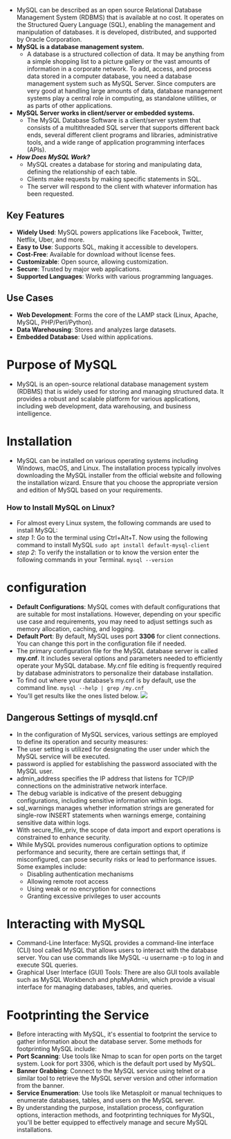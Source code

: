 - MySQL can be described as an open source Relational Database Management System (RDBMS) that is available at no cost. It operates on the Structured Query Language (SQL), enabling the management and manipulation of databases. it is developed, distributed, and supported by Oracle Corporation.
- **MySQL is a database management system.**
    - A database is a structured collection of data. It may be anything from a simple shopping list to a picture gallery or the vast amounts of information in a corporate network. To add, access, and process data stored in a computer database, you need a database management system such as MySQL Server. Since computers are very good at handling large amounts of data, database management systems play a central role in computing, as standalone utilities, or as parts of other applications.
- **MySQL Server works in client/server or embedded systems.**
    - The MySQL Database Software is a client/server system that consists of a multithreaded SQL server that supports different back ends, several different client programs and libraries, administrative tools, and a wide range of application programming interfaces (APIs).
- **_How Does MySQL Work?_**
    - MySQL creates a database for storing and manipulating data, defining the relationship of each table.
    - Clients make requests by making specific statements in SQL.
    - The server will respond to the client with whatever information has been requested.
## Key Features
- **Widely Used**: MySQL powers applications like Facebook, Twitter, Netflix, Uber, and more.
- **Easy to Use**: Supports SQL, making it accessible to developers.
- **Cost-Free**: Available for download without license fees.
- **Customizable**: Open source, allowing customization.
- **Secure**: Trusted by major web applications.
- **Supported Languages**: Works with various programming languages.
## Use Cases
- **Web Development**: Forms the core of the LAMP stack (Linux, Apache, MySQL, PHP/Perl/Python).
- **Data Warehousing**: Stores and analyzes large datasets.
- **Embedded Database**: Used within applications.
# Purpose of MySQL
- MySQL is an open-source relational database management system (RDBMS) that is widely used for storing and managing structured data. It provides a robust and scalable platform for various applications, including web development, data warehousing, and business intelligence.
# Installation
- MySQL can be installed on various operating systems including Windows, macOS, and Linux. The installation process typically involves downloading the MySQL installer from the official website and following the installation wizard. Ensure that you choose the appropriate version and edition of MySQL based on your requirements.
### How to Install MySQL on Linux?
- For almost every Linux system, the following commands are used to install MySQL:
- *step 1*: Go to the terminal using Ctrl+Alt+T. Now using the following command to install MySQL `sudo apt install default-mysql-client`
- *step 2*: To verify the installation or to know the version enter the following commands in your Terminal. `mysql --version`

# configuration
- **Default Configurations**: MySQL comes with default configurations that are suitable for most installations. However, depending on your specific use case and requirements, you may need to adjust settings such as memory allocation, caching, and logging.
- **Default Port**: By default, MySQL uses port **3306** for client connections. You can change this port in the configuration file if needed.
- The primary configuration file for the MySQL database server is called **my.cnf**. It includes several options and parameters needed to efficiently operate your MySQL database. My.cnf file editing is frequently required by database administrators to personalize their database installation.
- To find out where your database’s my.cnf is by default, use the command line. `mysql --help | grep /my.cnf`
- You’ll get results like the ones listed below.
![](https://media.geeksforgeeks.org/wp-content/uploads/20221126160356/Screenshotfrom20221126160151.png)

## Dangerous Settings of mysqld.cnf
- In the configuration of MySQL services, various settings are employed to define its operation and security measures:
- The user setting is utilized for designating the user under which the MySQL service will be executed.
- password is applied for establishing the password associated with the MySQL user.
- admin_address specifies the IP address that listens for TCP/IP connections on the administrative network interface.
- The debug variable is indicative of the present debugging configurations, including sensitive information within logs.
- sql_warnings manages whether information strings are generated for single-row INSERT statements when warnings emerge, containing sensitive data within logs.
- With secure_file_priv, the scope of data import and export operations is constrained to enhance security.
- While MySQL provides numerous configuration options to optimize performance and security, there are certain settings that, if misconfigured, can pose security risks or lead to performance issues. Some examples include:
    - Disabling authentication mechanisms
    - Allowing remote root access
    - Using weak or no encryption for connections
    - Granting excessive privileges to user accounts
# Interacting with MySQL
- Command-Line Interface: MySQL provides a command-line interface (CLI) tool called MySQL that allows users to interact with the database server. You can use commands like MySQL -u username -p to log in and execute SQL queries.
- Graphical User Interface (GUI) Tools: There are also GUI tools available such as MySQL Workbench and phpMyAdmin, which provide a visual interface for managing databases, tables, and queries.
# Footprinting the Service
- Before interacting with MySQL, it's essential to footprint the service to gather information about the database server. Some methods for footprinting MySQL include:
- **Port Scanning**: Use tools like Nmap to scan for open ports on the target system. Look for port 3306, which is the default port used by MySQL.
- **Banner Grabbing**: Connect to the MySQL service using telnet or a similar tool to retrieve the MySQL server version and other information from the banner.
- **Service Enumeration**: Use tools like Metasploit or manual techniques to enumerate databases, tables, and users on the MySQL server.
- By understanding the purpose, installation process, configuration options, interaction methods, and footprinting techniques for MySQL, you'll be better equipped to effectively manage and secure MySQL installations.